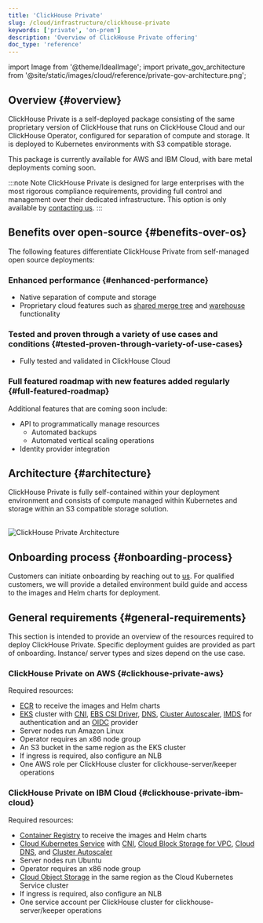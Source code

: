 ```yaml
---
title: 'ClickHouse Private'
slug: /cloud/infrastructure/clickhouse-private
keywords: ['private', 'on-prem']
description: 'Overview of ClickHouse Private offering'
doc_type: 'reference'
---
```


import Image from '@theme/IdealImage';
import private_gov_architecture from '@site/static/images/cloud/reference/private-gov-architecture.png';

## Overview {#overview}

ClickHouse Private is a self-deployed package consisting of the same proprietary version of ClickHouse that runs on ClickHouse Cloud and our ClickHouse Operator, configured for separation of compute and storage. It is deployed to Kubernetes environments with S3 compatible storage.

This package is currently available for AWS and IBM Cloud, with bare metal deployments coming soon.

:::note Note
ClickHouse Private is designed for large enterprises with the most rigorous compliance requirements, providing full control and management over their dedicated infrastructure. This option is only available by [contacting us](https://clickhouse.com/company/contact?loc=nav).
:::

## Benefits over open-source {#benefits-over-os}

The following features differentiate ClickHouse Private from self-managed open source deployments:

<VerticalStepper headerLevel="h3">

### Enhanced performance {#enhanced-performance}
- Native separation of compute and storage
- Proprietary cloud features such as [shared merge tree](/cloud/reference/shared-merge-tree) and [warehouse](/cloud/reference/warehouses) functionality

### Tested and proven through a variety of use cases and conditions {#tested-proven-through-variety-of-use-cases}
- Fully tested and validated in ClickHouse Cloud

### Full featured roadmap with new features added regularly {#full-featured-roadmap}
Additional features that are coming soon include:
- API to programmatically manage resources
  - Automated backups
  - Automated vertical scaling operations
- Identity provider integration

</VerticalStepper>

## Architecture {#architecture}

ClickHouse Private is fully self-contained within your deployment environment and consists of compute managed within Kubernetes and storage within an S3 compatible storage solution.

<br />

<Image img={private_gov_architecture} size="md" alt="ClickHouse Private Architecture" background='black'/>

<br />

## Onboarding process {#onboarding-process}

Customers can initiate onboarding by reaching out to [us](https://clickhouse.com/company/contact?loc=nav). For qualified customers, we will provide a detailed environment build guide and access to the images and Helm charts for deployment.

## General requirements {#general-requirements}

This section is intended to provide an overview of the resources required to deploy ClickHouse Private. Specific deployment guides are provided as part of onboarding. Instance/ server types and sizes depend on the use case.

### ClickHouse Private on AWS {#clickhouse-private-aws}

Required resources:
- [ECR](https://docs.aws.amazon.com/ecr/) to receive the images and Helm charts
- [EKS](https://docs.aws.amazon.com/eks/) cluster with [CNI](https://github.com/aws/amazon-vpc-cni-k8s), [EBS CSI Driver](https://github.com/kubernetes-sigs/aws-ebs-csi-driver), [DNS](https://docs.aws.amazon.com/eks/latest/userguide/managing-coredns.html), [Cluster Autoscaler](https://github.com/kubernetes/autoscaler/blob/master/cluster-autoscaler/cloudprovider/aws/README.md), [IMDS](https://docs.aws.amazon.com/AWSEC2/latest/UserGuide/instancedata-data-retrieval.html) for authentication and an [OIDC](https://docs.aws.amazon.com/eks/latest/userguide/enable-iam-roles-for-service-accounts.html) provider
- Server nodes run Amazon Linux
- Operator requires an x86 node group
- An S3 bucket in the same region as the EKS cluster
- If ingress is required, also configure an NLB
- One AWS role per ClickHouse cluster for clickhouse-server/keeper operations

### ClickHouse Private on IBM Cloud {#clickhouse-private-ibm-cloud}

Required resources:
- [Container Registry](https://cloud.ibm.com/docs/Registry?topic=Registry-getting-started) to receive the images and Helm charts
- [Cloud Kubernetes Service](https://cloud.ibm.com/docs/containers?topic=containers-getting-started) with [CNI](https://www.ibm.com/docs/en/cloud-private/3.2.x?topic=networking-kubernetes-network-model), [Cloud Block Storage for VPC](https://cloud.ibm.com/docs/containers?topic=containers-vpc-block), [Cloud DNS](https://www.ibm.com/products/dns), and [Cluster Autoscaler](https://cloud.ibm.com/docs/containers?topic=containers-cluster-scaling-install-addon-enable)
- Server nodes run Ubuntu
- Operator requires an x86 node group
- [Cloud Object Storage](https://cloud.ibm.com/docs/cloud-object-storage?topic=cloud-object-storage-getting-started-cloud-object-storage) in the same region as the Cloud Kubernetes Service cluster
- If ingress is required, also configure an NLB
- One service account per ClickHouse cluster for clickhouse-server/keeper operations
